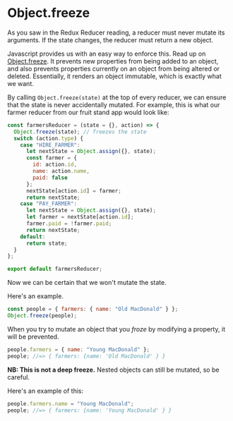 # Object.freeze

As you saw in the Redux Reducer reading, a reducer must never mutate its
arguments. If the state changes, the reducer must return a new object.

Javascript provides us with an easy way to enforce this. Read up on
[Object.freeze][obj-freeze]. It prevents new properties from being added to an
object, and also prevents properties currently on an object from being altered
or deleted. Essentially, it renders an object immutable, which is exactly what
we want.

By calling `Object.freeze(state)` at the top of every reducer, we can ensure
that the state is never accidentally mutated. For example, this is what our
farmer reducer from our fruit stand app would look like:

```js
const farmersReducer = (state = {}, action) => {
  Object.freeze(state); // freezes the state
  switch (action.type) {
    case "HIRE_FARMER":
      let nextState = Object.assign({}, state);
      const farmer = {
        id: action.id,
        name: action.name,
        paid: false
      };
      nextState[action.id] = farmer;
      return nextState;
    case "PAY_FARMER":
      let nextState = Object.assign({}, state);
      let farmer = nextState[action.id];
      farmer.paid = !farmer.paid;
      return nextState;
    default:
      return state;
  }
};

export default farmersReducer;
```

Now we can be certain that we won't mutate the state.

Here's an example.

```js
const people = { farmers: { name: "Old MacDonald" } };
Object.freeze(people);
```

When you try to mutate an object that you _froze_ by modifying a property, it
will be prevented.

```js
people.farmers = { name: "Young MacDonald" };
people; //=> { farmers: {name: 'Old MacDonald' } }
```

**NB: This is not a deep freeze.** Nested objects can still be mutated, so be
careful.

Here's an example of this:

```js
people.farmers.name = "Young MacDonald";
people; //=> { farmers: {name: 'Young MacDonald' } }
```

[obj-freeze]:
  https://developer.mozilla.org/en-US/docs/Web/JavaScript/Reference/Global_Objects/Object/freeze
